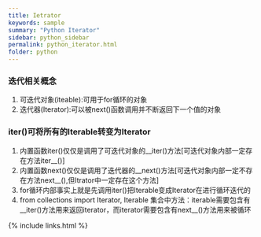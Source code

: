 ```yaml
---
title: Ietrator
keywords: sample
summary: "Python Iterator"
sidebar: python_sidebar
permalink: python_iterator.html
folder: python
---
```


### 迭代相关概念
1. 可迭代对象(iteable):可用于for循环的对象
2. 迭代器(Iterator):可以被next()函数调用并不断返回下一个值的对象


### iter()可将所有的Iterable转变为Iterator
1. 内置函数iter()仅仅是调用了可迭代对象的__iter()方法[可迭代对象内部一定存在方法iter__()]
2. 内置函数next()仅仅是调用了迭代器的__next()方法[可迭代对象内部一定不存在方法next__(),但Itrator中一定存在这个方法]
3. for循环内部事实上就是先调用iter()把Iterable变成Iterator在进行循环迭代的
4. from collections import Iterator, Iterable 集合中方法：iterable需要包含有__iter()方法用来返回iterator，而iterator需要包含有next__()方法用来被循环

{% include links.html %}
